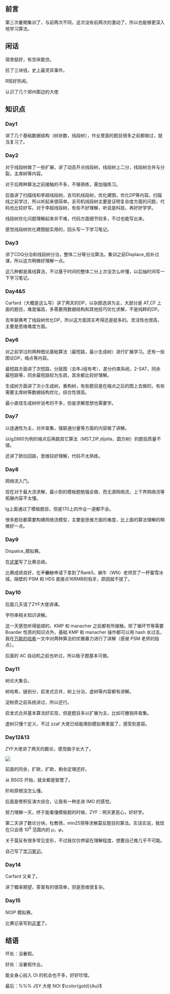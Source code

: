 ## 前言

第三次暑期集训了，与前两次不同，这次没有前两次的激动了，所以也能够更深入地学习算法。

## 闲话

宿舍挺好，有空床能住。

捡了三块钱，史上最灵异事件。

R班好热闹。

认识了几个郑州那边的大佬

## 知识点

### Day1

讲了几个基础数据结构（树状数，线段树），作业里面的题目很多之前都做过，就当复习了。

### Day2

对于线段树做了一些扩展，讲了动态开点线段树，线段树上二分，线段树合并与分裂，主席树等内容。

对于后两种算法之前接触的不多，不够熟练，需加强练习。

后面讲了扫描线和李超线段树，吉司机线段树，优化建图，优化DP等内容。扫描线之前学过，所以听起来很简单。吉司机线段树主要是证明复杂度方面的问题，代码也比较好写。对于李超线段树，有些不好理解，听说是科技，再好好学学。

线段树优化问题理解起来并不难，代码方面细节较多，不过也能写出来。

感觉线段树优化建图挺实用的，回头写一下学习笔记。

### Day3

讲了CDQ分治和线段树分治，整体二分等分治算法。集训之前Displace_给补过课，所以这次稍微好理解一点。

这几种都是离线算法，不过基于时间的整体二分上次没怎么听懂，以后抽时间写一下学习笔记。



### Day4&5

Carfard（大概是这么写）讲了两天的DP，以杂题选讲为主，大部分是 AT,CF 上面的题目，难度偏高，多需要用数据结构和其他技巧优化求解，不是纯粹的DP。

去年联赛考了线段树优化DP，所以这方面其实考得还是挺多的。灵活性也很高，主要是思维难度方面。

### Day6

对之前学过的两种图论基础算法（最短路，最小生成树）进行扩展学习。还有一些图论DP，缩点等内容。

最短路方面讲了次短路，分层图（去年J组有考），差分约束系统，2-SAT，同余最短路等，同余最短路较为生疏，其余都比较好理解。

生成树方面讲了次小生成树，重构树，有些题目是在缩点之后的图上去做的，有些需要主席树等数据结构优化，综合性很高。

最小直径生成树听说考的不多，但是求解思想也需要学。

### Day7

以连通性为主，对并查集，强联通分量等方面的内容做了讲解。

以lg2860为例的缩点后再跑其它算法（MST,DP,dijstla，圆方树）的题目质量不错。

还讲了欧拉回路，思维较好理解，代码不太熟练。

### Day8

网络流入门。

现在对于最大流求解，最小割的模板题勉强会做，而无源网络流，上下界网络流等拓展内容不太懂。

lg上面通过了模板题目，但是170上的作业一道都不会。

很多题目都需要构建网络流模型，主要是思维方面的难度，比上面的算法理解的稍微好一点。

### Day9

Dispalce_模拟赛。

在[这里](https://www.cnblogs.com/Lydic/p/18307736)写了比赛总结。

比赛成绩良好，在~~不要脸~~申请下拿到了Rank5，蜗牛（WN）老师赏了一杯蜜雪冰城，隔壁的 PSM 和 HDS 直接点16RMB的伯牙，原因就不提了。

### Day10

后面几天请了ZYF大佬讲课。

字符串相关知识讲解。

这一天感觉听得挺顺的，KMP 和 manacher 之前都有所接触，除了循环节等需要 Boarder 性质的知识点外，基础 KMP 和 manacher 操作都可以用 hash 水过去，我在[万能的哈希](https://www.cnblogs.com/Lydic/p/18308250)一文中对两种算法的优雅暴力进行了讲解（感谢 PSM 老师的指点）。

后面的 AC 自动机之前也听过，所以板子题基本可做。

### Day11

树论大集合。

树哈希，链剖分，启发式合并，树上分治，虚树等内容都有讲解。

淀粉质之前系统讲过，所以还行。

启发式合并基本算法好实现，但是题目多以扩展为主，比如可撤销并查集。

虚树只懂个定义，不过 zzaf 大佬已经能用到模拟赛里面了，感受到差距。

### Day12&13

ZYF大佬讲了两天的数论，感觉脑子长大了。

![](https://ts4.cn.mm.bing.net/th?id=OIP-C.bId_HWKHG-QkEHHqj0F9cAAAAA&w=189&h=141&c=8&rs=1&qlt=90&o=6&pid=3.1&rm=2)

前面的同余，扩欧，扩欧，剩余定理还好。

从 BSGS 开始，就全都是智慧了。

阶和原根没怎么懂。

后面是卷积反演大综合，让我有一种走进 IMO 的感觉。

努力理解一天，终于能看懂模板题的时候，ZYF：明天更恶心，好好学。

第二天讲了数论分块，杜教筛，min25筛等求解莫反题目的算法，实话实说，我现在只会筛 $10^9$ 范围内的 $\mu\text{，}\varphi$。

关于莫反有很多常见变形，不过我仅仅停留在理解程度，想要自己推几乎不可能。

自己写了[学习笔记](https://www.cnblogs.com/Lydic/p/18308894)。

### Day14

Carfard 又来了。

讲了概率期望，答案有的很简单，但是思维很复杂。

### Day15

NOIP 模拟赛。

比赛记录写到[这里](https://www.cnblogs.com/Lydic/p/18320271)了。

## 结语

坏处：没暑假。

好处：没暑假作业。

能全身心投入 OI 的机会也不多，好好珍惜。

最后：%%% JSY 大佬 NOI $\color{gold}{Au}$